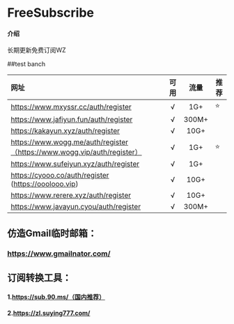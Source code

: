 # FreeSubscribe

#### 介绍
长期更新免费订阅WZ

##test banch



| 网址                                                         | 可用 | 流量  | 推荐 |
| :----------------------------------------------------------- | :--: | :---: | ---- |
| https://www.mxyssr.cc/auth/register                          |  √   |  1G+  | ⭐    |
| https://www.jafiyun.fun/auth/register                        |  √   | 300M+ |      |
| https://kakayun.xyz/auth/register                            |  √   | 10G+  |      |
| https://www.wogg.me/auth/register（https://www.wogg.vip/auth/register） |  √   |  1G+  | ⭐    |
| https://www.sufeiyun.xyz/auth/register                       |  √   |  1G+  |      |
| https://cyooo.co/auth/register  (https://ooolooo.vip)        |  √   | 10G+  |      |
| https://www.rerere.xyz/auth/register                         |  √   | 10G+  |      |
| https://www.javayun.cyou/auth/register                       |  √   | 300M+ |      |

## 仿造Gmail临时邮箱：

### https://www.gmailnator.com/

## 订阅转换工具：

#### 1.https://sub.90.ms/（国内推荐）

#### 2.https://zl.suying777.com/